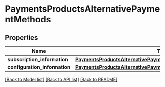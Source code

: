 # PaymentsProductsAlternativePaymentMethods

## Properties
Name | Type | Description | Notes
------------ | ------------- | ------------- | -------------
**subscription_information** | [**PaymentsProductsAlternativePaymentMethodsSubscriptionInformation**](PaymentsProductsAlternativePaymentMethodsSubscriptionInformation.md) |  | [optional] 
**configuration_information** | [**PaymentsProductsAlternativePaymentMethodsConfigurationInformation**](PaymentsProductsAlternativePaymentMethodsConfigurationInformation.md) |  | [optional] 

[[Back to Model list]](../README.md#documentation-for-models) [[Back to API list]](../README.md#documentation-for-api-endpoints) [[Back to README]](../README.md)


